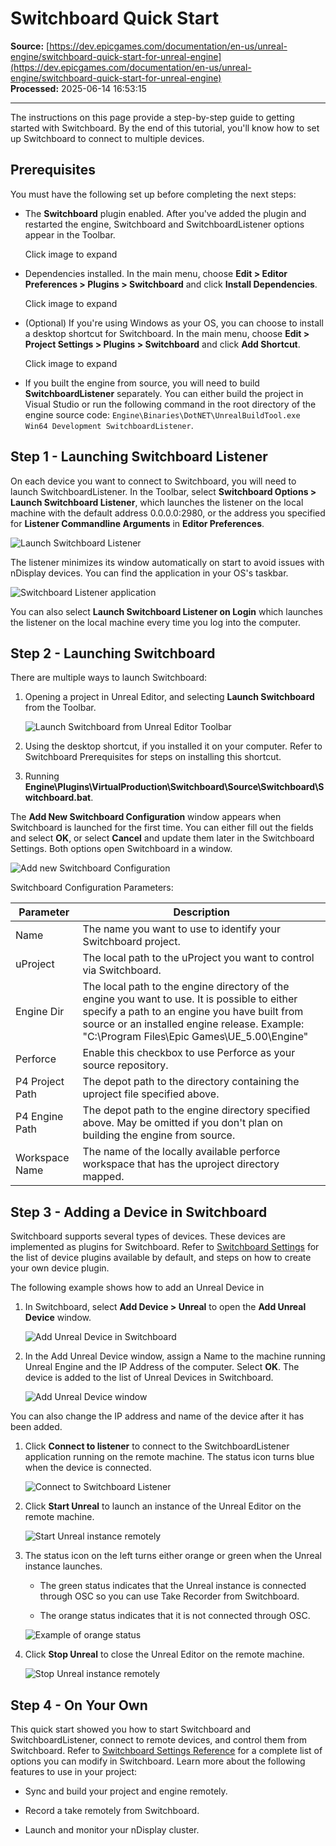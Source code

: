 # Switchboard Quick Start

**Source:** [https://dev.epicgames.com/documentation/en-us/unreal-engine/switchboard-quick-start-for-unreal-engine](https://dev.epicgames.com/documentation/en-us/unreal-engine/switchboard-quick-start-for-unreal-engine)  
**Processed:** 2025-06-14 16:53:15

---

The instructions on this page provide a step-by-step guide to getting started with Switchboard. By the end of this tutorial, you'll know how to set up Switchboard to connect to multiple devices.

## Prerequisites

You must have the following set up before completing the next steps:

-   The **Switchboard** plugin enabled. After you've added the plugin and restarted the engine, Switchboard and SwitchboardListener options appear in the Toolbar.
    
    Click image to expand
    
-   Dependencies installed. In the main menu, choose **Edit > Editor Preferences > Plugins > Switchboard** and click **Install Dependencies**.
    
    Click image to expand
    
-   (Optional) If you're using Windows as your OS, you can choose to install a desktop shortcut for Switchboard. In the main menu, choose **Edit > Project Settings > Plugins > Switchboard** and click **Add Shortcut**.
    
    Click image to expand
    
-   If you built the engine from source, you will need to build **SwitchboardListener** separately. You can either build the project in Visual Studio or run the following command in the root directory of the engine source code: `Engine\Binaries\DotNET\UnrealBuildTool.exe Win64 Development SwitchboardListener`.
    

## Step 1 - Launching Switchboard Listener

On each device you want to connect to Switchboard, you will need to launch SwitchboardListener. In the Toolbar, select **Switchboard Options > Launch Switchboard Listener**, which launches the listener on the local machine with the default address 0.0.0.0:2980, or the address you specified for **Listener Commandline Arguments** in **Editor Preferences**.

![Launch Switchboard Listener](https://d1iv7db44yhgxn.cloudfront.net/documentation/images/bfb582eb-92fe-48e1-b050-016a8e6b17ae/launch-switchboard-listener.png)

The listener minimizes its window automatically on start to avoid issues with nDisplay devices. You can find the application in your OS's taskbar.

![Switchboard Listener application](https://d1iv7db44yhgxn.cloudfront.net/documentation/images/63f2bb27-773b-49ce-b1ba-63ba665179ef/04-switchboard-listener_ue5.png)

You can also select **Launch Switchboard Listener on Login** which launches the listener on the local machine every time you log into the computer.

## Step 2 - Launching Switchboard

There are multiple ways to launch Switchboard:

1.  Opening a project in Unreal Editor, and selecting **Launch Switchboard** from the Toolbar.
    
    ![Launch Switchboard from Unreal Editor Toolbar](https://d1iv7db44yhgxn.cloudfront.net/documentation/images/f4ae83ff-a202-4a31-9839-c488a293a3bb/05-swithchboard-icon_ue5.png)
2.  Using the desktop shortcut, if you installed it on your computer. Refer to Switchboard Prerequisites for steps on installing this shortcut.
    
3.  Running **Engine\\Plugins\\VirtualProduction\\Switchboard\\Source\\Switchboard\\Switchboard.bat**.
    

The **Add New Switchboard Configuration** window appears when Switchboard is launched for the first time. You can either fill out the fields and select **OK**, or select **Cancel** and update them later in the Switchboard Settings. Both options open Switchboard in a window.

![Add new Switchboard Configuration](https://d1iv7db44yhgxn.cloudfront.net/documentation/images/68aeb580-5fea-4fb1-ae37-1a8335f47bf0/add-new-switchboard-configuration.png)

Switchboard Configuration Parameters:

| Parameter | Description |
| --- | --- |
| Name | The name you want to use to identify your Switchboard project. |
| uProject | The local path to the uProject you want to control via Switchboard. |
| Engine Dir | The local path to the engine directory of the engine you want to use. It is possible to either specify a path to an engine you have built from source or an installed engine release. Example: "C:\\Program Files\\Epic Games\\UE\_5.00\\Engine" |
| Perforce | Enable this checkbox to use Perforce as your source repository. |
| P4 Project Path | The depot path to the directory containing the uproject file specified above. |
| P4 Engine Path | The depot path to the engine directory specified above. May be omitted if you don't plan on building the engine from source. |
| Workspace Name | The name of the locally available perforce workspace that has the uproject directory mapped. |

## Step 3 - Adding a Device in Switchboard

Switchboard supports several types of devices. These devices are implemented as plugins for Switchboard. Refer to [Switchboard Settings](/documentation/en-us/unreal-engine/switchboard-settings-reference-for-unreal-engine) for the list of device plugins available by default, and steps on how to create your own device plugin.

The following example shows how to add an Unreal Device in

1.  In Switchboard, select **Add Device > Unreal** to open the **Add Unreal Device** window.
    
    ![Add Unreal Device in Switchboard](https://d1iv7db44yhgxn.cloudfront.net/documentation/images/0e03b9cb-7b4e-4100-a6ff-6aff0b87d048/add-unreal-device-switchboard.png)
2.  In the Add Unreal Device window, assign a Name to the machine running Unreal Engine and the IP Address of the computer. Select **OK**. The device is added to the list of Unreal Devices in Switchboard.
    
    ![Add Unreal Device window](https://d1iv7db44yhgxn.cloudfront.net/documentation/images/ffaf355e-b1c7-41f7-b44f-c6bacc1bc0cd/add-unreal-device-window.jpg)

You can also change the IP address and name of the device after it has been added.

1.  Click **Connect to listener** to connect to the SwitchboardListener application running on the remote machine. The status icon turns blue when the device is connected.
    
    ![Connect to Switchboard Listener](https://d1iv7db44yhgxn.cloudfront.net/documentation/images/06856361-4655-48a4-b962-96d2486c62f5/connect-to-switchboard-listener.png)
2.  Click **Start Unreal** to launch an instance of the Unreal Editor on the remote machine.
    
    ![Start Unreal instance remotely](https://d1iv7db44yhgxn.cloudfront.net/documentation/images/04503b07-5e3c-4d48-a223-73dd637341ba/start-unreal.png)
3.  The status icon on the left turns either orange or green when the Unreal instance launches.
    
    -   The green status indicates that the Unreal instance is connected through OSC so you can use Take Recorder from Switchboard.
        
    -   The orange status indicates that it is not connected through OSC.
        
    
    ![Example of orange status](https://d1iv7db44yhgxn.cloudfront.net/documentation/images/cb2d036d-c0d2-43e6-ab2c-bb98e2f9f139/orange-status-example.png)
4.  Click **Stop Unreal** to close the Unreal Editor on the remote machine.
    
    ![Stop Unreal instance remotely](https://d1iv7db44yhgxn.cloudfront.net/documentation/images/31f9b204-7f35-4552-b917-96dfbcff2578/stop-unreal.png)

## Step 4 - On Your Own

This quick start showed you how to start Switchboard and SwitchboardListener, connect to remote devices, and control them from Switchboard. Refer to [Switchboard Settings Reference](/documentation/en-us/unreal-engine/switchboard-settings-reference-for-unreal-engine) for a complete list of options you can modify in Switchboard. Learn more about the following features to use in your project:

-   Sync and build your project and engine remotely.
    
-   Record a take remotely from Switchboard.
    
-   Launch and monitor your nDisplay cluster.